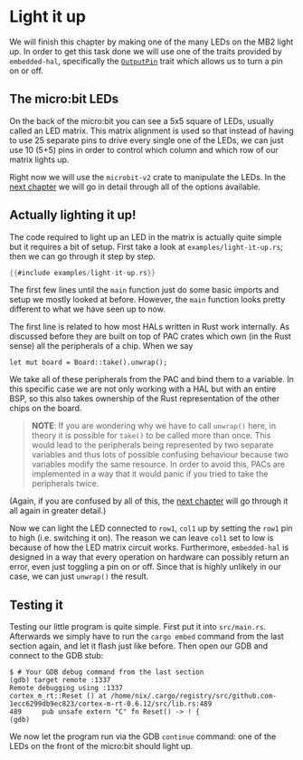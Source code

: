 # Light it up

We will finish this chapter by making one of the many LEDs on the MB2 light up. In order to get this
task done we will use one of the traits provided by `embedded-hal`, specifically the [`OutputPin`]
trait which allows us to turn a pin on or off.

[`OutputPin`]: https://docs.rs/embedded-hal/0.2.6/embedded_hal/digital/v2/trait.OutputPin.html

## The micro:bit LEDs

On the back of the micro:bit you can see a 5x5 square of LEDs, usually called an LED matrix. This
matrix alignment is used so that instead of having to use 25 separate pins to drive every single one
of the LEDs, we can just use 10 (5+5) pins in order to control which column and which row of our
matrix lights up.

Right now we will use the `microbit-v2` crate to manipulate the LEDs. In the [next chapter] we will
go in detail through all of the options available.

[next chapter]: ../06-hello-world/index.html

## Actually lighting it up!

The code required to light up an LED in the matrix is actually quite simple but it requires a bit of
setup. First take a look at `examples/light-it-up.rs`; then we can go through it step by step.

```rust
{{#include examples/light-it-up.rs}}
```

The first few lines until the `main` function just do some basic imports and setup we mostly looked
at before.  However, the `main` function looks pretty different to what we have seen up to now.

The first line is related to how most HALs written in Rust work internally.
As discussed before they are built on top of PAC crates which own (in the Rust sense)
all the peripherals of a chip. When we say

    let mut board = Board::take().unwrap();
    
We take all of these peripherals from the PAC and bind them to a variable. In this specific case we
are not only working with a HAL but with an entire BSP, so this also takes ownership of the Rust
representation of the other chips on the board.

> **NOTE**: If you are wondering why we have to call `unwrap()` here, in theory it is possible for
> `take()` to be called more than once. This would lead to the peripherals being represented by two
> separate variables and thus lots of possible confusing behaviour because two variables modify the
> same resource. In order to avoid this, PACs are implemented in a way that it would panic if you
> tried to take the peripherals twice.

(Again, if you are confused by all of this, the [next chapter] will go through it all again in
greater detail.)

Now we can light the LED connected to `row1`, `col1` up by setting the `row1` pin to high
(i.e. switching it on).  The reason we can leave `col1` set to low is because of how the LED matrix
circuit works. Furthermore, `embedded-hal` is designed in a way that every operation on hardware can
possibly return an error, even just toggling a pin on or off. Since that is highly unlikely in our
case, we can just `unwrap()` the result.

## Testing it

Testing our little program is quite simple. First put it into `src/main.rs`. Afterwards we simply
have to run the `cargo embed` command from the last section again, and let it flash just like
before. Then open our GDB and connect to the GDB stub:

```
$ # Your GDB debug command from the last section
(gdb) target remote :1337
Remote debugging using :1337
cortex_m_rt::Reset () at /home/nix/.cargo/registry/src/github.com-1ecc6299db9ec823/cortex-m-rt-0.6.12/src/lib.rs:489
489     pub unsafe extern "C" fn Reset() -> ! {
(gdb)
```

We now let the program run via the GDB `continue` command: one of the LEDs on the front of the
micro:bit should light up.
